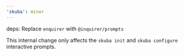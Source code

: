 ```yaml
---
'skuba': minor
---
```


deps: Replace `enquirer` with `@inquirer/prompts`

This internal change only affects the `skuba init` and `skuba configure` interactive prompts.
